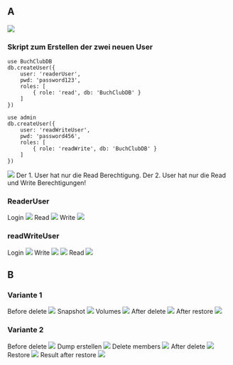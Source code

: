## A
![](/KN05/NotAuthenticated.PNG)
### Skript zum Erstellen der zwei neuen User
```
use BuchClubDB
db.createUser({
    user: 'readerUser',
    pwd: 'password123',
    roles: [
        { role: 'read', db: 'BuchClubDB' }
    ]
})
```
```
use admin
db.createUser({
    user: 'readWriteUser',
    pwd: 'password456',
    roles: [
        { role: 'readWrite', db: 'BuchClubDB' }
    ]
})
```
![](/KN05/KN05ACreateUsers.PNG)
Der 1. User hat nur die Read Berechtigung. Der 2. User hat nur die Read und Write Berechtigungen!
### ReaderUser
Login
![](/KN05/LoginReaderUser.PNG)
Read
![](/KN05/ReaderUserRead.PNG)
Write
![](/KN05/ReaderUserWriteUnauthPNG)

### readWriteUser
Login
![](/KN05/LoginReadWrite.PNG)
Write
![](/KN05/ReadWriteInsert1.PNG)
![](/KN05/ReadWriteInsert2.PNG)
Read
![](/KN05/ReadWriteRead.PNG)

## B
### Variante 1
Before delete
![](/KN05/BeforeDelete.PNG)
Snapshot
![](/KN05/Snapshot.PNG)
Volumes
![](/KN05/Volumes.PNG)
After delete
![](/KN05/AfterDelete.PNG)
After restore
![](/KN05/AfterRestore.PNG)

### Variante 2
Before delete
![](/KN05/Before2.PNG)
Dump erstellen
![](/KN05/Dump.PNG)
Delete members
![](/KN05/DeleteMembers.PNG)
After delete
![](/KN05/After2.PNG)
Restore
![](/KN05/Restore.PNG)
Result after restore
![](/KN05/ResultAfterRestore.PNG)

